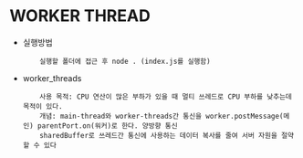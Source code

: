 # WORKER THREAD

- 실행방법

    ```plaintext
        실행할 폴더에 접근 후 node . (index.js를 실행함)
    ```

- worker_threads

    ```plaintext
        사용 목적: CPU 연산이 많은 부하가 있을 때 멀티 쓰레드로 CPU 부하를 낮추는데 목적이 있다.
        개념: main-thread와 worker-threads간 통신을 worker.postMessage(메인) parentPort.on(워커)로 한다. 양방향 통신
        sharedBuffer로 쓰레드간 통신에 사용하는 데이터 복사를 줄여 서버 자원을 절약할 수 있다
    ```
